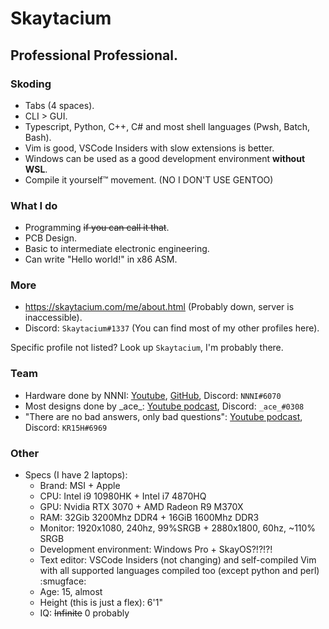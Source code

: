 # Skaytacium

## Professional Professional.

### Skoding

- Tabs (4 spaces).
- CLI > GUI.
- Typescript, Python, C++, C# and most shell languages (Pwsh, Batch, Bash).
- Vim is good, VSCode Insiders with slow extensions is better.
- Windows can be used as a good development environment **without WSL**.
- Compile it yourself™ movement. (NO I DON'T USE GENTOO)

### What I do

- Programming ~~if you can call it that~~.
- PCB Design.
- Basic to intermediate electronic engineering.
- Can write "Hello world!" in x86 ASM.

### More

- https://skaytacium.com/me/about.html (Probably down, server is inaccessible).
- Discord: `Skaytacium#1337` (You can find most of my other profiles here).

Specific profile not listed? Look up `Skaytacium`, I'm probably there.

### Team

- Hardware done by NNNI: [Youtube](https://www.youtube.com/NNNILabs), [GitHub](https://github.com/NNNIIndia), Discord: `NNNI#6070`
- Most designs done by \_ace\_: [Youtube podcast](https://www.youtube.com/channel/UCzQfc40tFLIctUjtLr5wMFQ), Discord: `_ace_#0308`
- "There are no bad answers, only bad questions": [Youtube podcast](https://www.youtube.com/channel/UCzQfc40tFLIctUjtLr5wMFQ), Discord: `KR15H#6969`

### Other

- Specs (I have 2 laptops):
  - Brand: MSI + Apple
  - CPU: Intel i9 10980HK + Intel i7 4870HQ
  - GPU: Nvidia RTX 3070 + AMD Radeon R9 M370X
  - RAM: 32Gib 3200Mhz DDR4 + 16GiB 1600Mhz DDR3
  - Monitor: 1920x1080, 240hz, 99%SRGB + 2880x1800, 60hz, ~110% SRGB
  - Development environment: Windows Pro + SkayOS?!?!?!
  - Text editor: VSCode Insiders (not changing) and self-compiled Vim with all supported languages compiled too (except python and perl) :smugface:
  - Age: 15, almost
  - Height (this is just a flex): 6'1"
  - IQ: ~~Infinite~~ 0 probably

